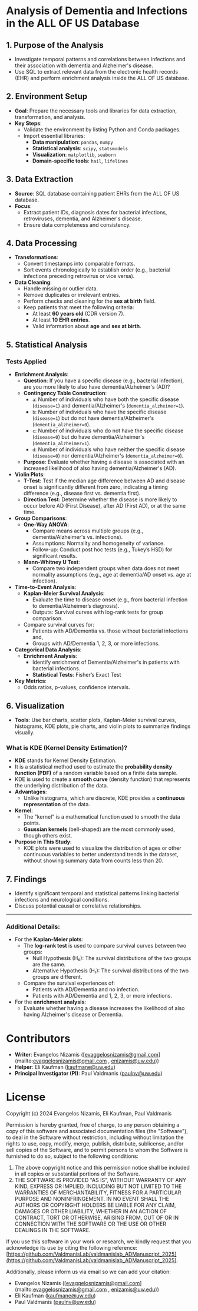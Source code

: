 # Analysis of Dementia and Infections in the ALL OF US Database

## 1. Purpose of the Analysis
- Investigate temporal patterns and correlations between infections and their association with dementia and Alzheimer's disease.
- Use SQL to extract relevant data from the electronic health records (EHR) and perform enrichment analysis inside the ALL OF US database.

## 2. Environment Setup
- **Goal**: Prepare the necessary tools and libraries for data extraction, transformation, and analysis.
- **Key Steps**:
    - Validate the environment by listing Python and Conda packages.
    - Import essential libraries:
        - **Data manipulation**: `pandas`, `numpy`
        - **Statistical analysis**: `scipy`, `statsmodels`
        - **Visualization**: `matplotlib`, `seaborn`
        - **Domain-specific tools**: `hail`, `lifelines`

## 3. Data Extraction
- **Source**: SQL database containing patient EHRs from the ALL OF US database.
- **Focus**:
    - Extract patient IDs, diagnosis dates for bacterial infections, retroviruses, dementia, and Alzheimer's disease.
    - Ensure data completeness and consistency.

## 4. Data Processing
- **Transformations**:
    - Convert timestamps into comparable formats.
    - Sort events chronologically to establish order (e.g., bacterial infections preceding retrovirus or vice versa).
- **Data Cleaning**:
    - Handle missing or outlier data.
    - Remove duplicates or irrelevant entries.
    - Perform checks and cleaning for the **sex at birth** field.
    - Keep patients that meet the following criteria:
        - At least **60 years old** (CDR version 7).
        - At least **10 EHR entries**.
        - Valid information about **age** and **sex at birth**.

## 5. Statistical Analysis
### Tests Applied
- **Enrichment Analysis**:
    - **Question**: If you have a specific disease (e.g., bacterial infection), are you more likely to also have dementia/Alzheimer's (AD)?
    - **Contingency Table Construction**:
        - `a`: Number of individuals who have both the specific disease (`disease=1`) and dementia/Alzheimer's (`dementia_alzheimer=1`).
        - `b`: Number of individuals who have the specific disease (`disease=1`) but do not have dementia/Alzheimer's (`dementia_alzheimer=0`).
        - `c`: Number of individuals who do not have the specific disease (`disease=0`) but do have dementia/Alzheimer's (`dementia_alzheimer=1`).
        - `d`: Number of individuals who have neither the specific disease (`disease=0`) nor dementia/Alzheimer's (`dementia_alzheimer=0`).
    - **Purpose**: Evaluate whether having a disease is associated with an increased likelihood of also having dementia/Alzheimer's (AD).
- **Violin Plots**:
    - **T-Test**: Test if the median age difference between AD and disease onset is significantly different from zero, indicating a timing difference (e.g., disease first vs. dementia first).
    - **Direction Test**: Determine whether the disease is more likely to occur before AD (First Disease), after AD (First AD), or at the same time.
- **Group Comparisons**:
    - **One-Way ANOVA**:
        - Compare means across multiple groups (e.g., dementia/Alzheimer's vs. infections).
        - Assumptions: Normality and homogeneity of variance.
        - Follow-up: Conduct post hoc tests (e.g., Tukey’s HSD) for significant results.
    - **Mann-Whitney U Test**:
        - Compare two independent groups when data does not meet normality assumptions (e.g., age at dementia/AD onset vs. age at infection).
- **Time-to-Event Analysis**:
    - **Kaplan-Meier Survival Analysis**:
        - Evaluate the time to disease onset (e.g., from bacterial infection to dementia/Alzheimer’s diagnosis).
        - Outputs: Survival curves with log-rank tests for group comparison.
    - Compare survival curves for:
        - Patients with AD/Dementia vs. those without bacterial infections and,
        - Groups with AD/Dementia 1, 2, 3, or more infections.
- **Categorical Data Analysis**:
    - **Enrichment Analysis**:
        - Identify enrichment of Dementia/Alzheimer's in patients with bacterial infections.
        - **Statistical Tests**: Fisher’s Exact Test
- **Key Metrics**:
    - Odds ratios, p-values, confidence intervals.

## 6. Visualization
- **Tools**: Use bar charts, scatter plots, Kaplan-Meier survival curves, histograms, KDE plots, pie charts, and violin plots to summarize findings visually.

### What is KDE (Kernel Density Estimation)?
- **KDE** stands for Kernel Density Estimation.
- It is a statistical method used to estimate the **probability density function (PDF)** of a random variable based on a finite data sample.
- KDE is used to create a **smooth curve** (density function) that represents the underlying distribution of the data.
- **Advantages**:
    - Unlike histograms, which are discrete, KDE provides a **continuous representation** of the data.
- **Kernel**:
    - The "kernel" is a mathematical function used to smooth the data points.
    - **Gaussian kernels** (bell-shaped) are the most commonly used, though others exist.
- **Purpose in This Study**:
    - KDE plots were used to visualize the distribution of ages or other continuous variables to better understand trends in the dataset, without showing summary data from counts less than 20.

## 7. Findings
- Identify significant temporal and statistical patterns linking bacterial infections and neurological conditions.
- Discuss potential causal or correlative relationships.

---

### Additional Details:
- For the **Kaplan-Meier plots**:
    - The **log-rank test** is used to compare survival curves between two groups:
        - Null Hypothesis (H₀): The survival distributions of the two groups are the same.
        - Alternative Hypothesis (H₁): The survival distributions of the two groups are different.
    - Compare the survival experiences of:
        - Patients with AD/Dementia and no infection.
        - Patients with AD/Dementia and 1, 2, 3, or more infections.
- For the **enrichment analysis**:
    - Evaluate whether having a disease increases the likelihood of also having Alzheimer's disease or Dementia.
# Contributors

- **Writer**: Evangelos Nizamis ([evaggelosnizamis@gmail.com](mailto:evaggelosnizamis@gmail.com , enizamis@uw.edu))
- **Helper**: Eli Kaufman ([kaufmane@uw.edu](mailto:kaufmane@uw.edu))
- **Principal Investigator (PI)**: Paul Valdmanis ([paulnv@uw.edu](mailto:paulnv@uw.edu))

# License

Copyright (c) 2024 Evangelos Nizamis, Eli Kaufman, Paul Valdmanis

Permission is hereby granted, free of charge, to any person obtaining a copy of this software and associated documentation files (the "Software"), to deal in the Software without restriction, including without limitation the rights to use, copy, modify, merge, publish, distribute, sublicense, and/or sell copies of the Software, and to permit persons to whom the Software is furnished to do so, subject to the following conditions:

1. The above copyright notice and this permission notice shall be included in all copies or substantial portions of the Software.
2. THE SOFTWARE IS PROVIDED "AS IS", WITHOUT WARRANTY OF ANY KIND, EXPRESS OR IMPLIED, INCLUDING BUT NOT LIMITED TO THE WARRANTIES OF MERCHANTABILITY, FITNESS FOR A PARTICULAR PURPOSE AND NONINFRINGEMENT. IN NO EVENT SHALL THE AUTHORS OR COPYRIGHT HOLDERS BE LIABLE FOR ANY CLAIM, DAMAGES OR OTHER LIABILITY, WHETHER IN AN ACTION OF CONTRACT, TORT OR OTHERWISE, ARISING FROM, OUT OF OR IN CONNECTION WITH THE SOFTWARE OR THE USE OR OTHER DEALINGS IN THE SOFTWARE.

If you use this software in your work or research, we kindly request that you acknowledge its use by citing the following reference:  
[https://github.com/ValdmanisLab/valdmanislab_ADManuscript_2025](https://github.com/ValdmanisLab/valdmanislab_ADManuscript_2025).

Additionally, please inform us via email so we can add your citation:
- Evangelos Nizamis ([evaggelosnizamis@gmail.com](mailto:evaggelosnizamis@gmail.com , enizamis@uw.edu))
- Eli Kaufman ([kaufmane@uw.edu](mailto:kaufmane@uw.edu))
- Paul Valdmanis ([paulnv@uw.edu](mailto:paulnv@uw.edu))
